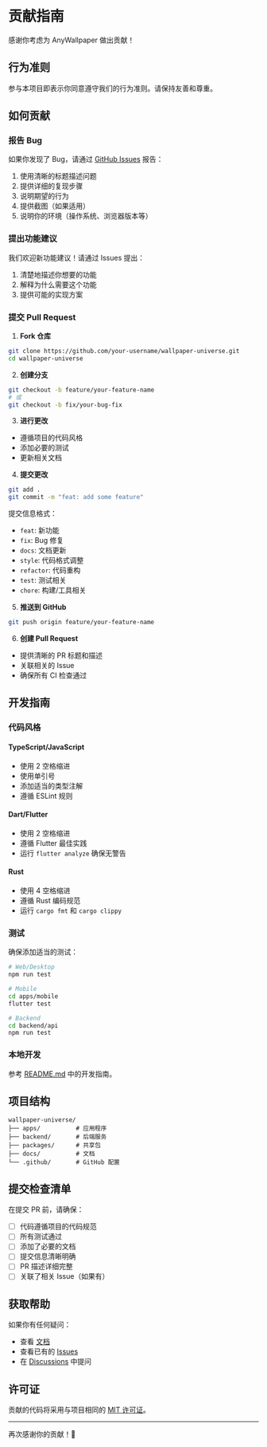 # 贡献指南

感谢你考虑为 AnyWallpaper 做出贡献！

## 行为准则

参与本项目即表示你同意遵守我们的行为准则。请保持友善和尊重。

## 如何贡献

### 报告 Bug

如果你发现了 Bug，请通过 [GitHub Issues](https://github.com/anywallpaper/wallpaper-universe/issues) 报告：

1. 使用清晰的标题描述问题
2. 提供详细的复现步骤
3. 说明期望的行为
4. 提供截图（如果适用）
5. 说明你的环境（操作系统、浏览器版本等）

### 提出功能建议

我们欢迎新功能建议！请通过 Issues 提出：

1. 清楚地描述你想要的功能
2. 解释为什么需要这个功能
3. 提供可能的实现方案

### 提交 Pull Request

1. **Fork 仓库**

```bash
git clone https://github.com/your-username/wallpaper-universe.git
cd wallpaper-universe
```

2. **创建分支**

```bash
git checkout -b feature/your-feature-name
# 或
git checkout -b fix/your-bug-fix
```

3. **进行更改**

- 遵循项目的代码风格
- 添加必要的测试
- 更新相关文档

4. **提交更改**

```bash
git add .
git commit -m "feat: add some feature"
```

提交信息格式：
- `feat`: 新功能
- `fix`: Bug 修复
- `docs`: 文档更新
- `style`: 代码格式调整
- `refactor`: 代码重构
- `test`: 测试相关
- `chore`: 构建/工具相关

5. **推送到 GitHub**

```bash
git push origin feature/your-feature-name
```

6. **创建 Pull Request**

- 提供清晰的 PR 标题和描述
- 关联相关的 Issue
- 确保所有 CI 检查通过

## 开发指南

### 代码风格

#### TypeScript/JavaScript
- 使用 2 空格缩进
- 使用单引号
- 添加适当的类型注解
- 遵循 ESLint 规则

#### Dart/Flutter
- 使用 2 空格缩进
- 遵循 Flutter 最佳实践
- 运行 `flutter analyze` 确保无警告

#### Rust
- 使用 4 空格缩进
- 遵循 Rust 编码规范
- 运行 `cargo fmt` 和 `cargo clippy`

### 测试

确保添加适当的测试：

```bash
# Web/Desktop
npm run test

# Mobile
cd apps/mobile
flutter test

# Backend
cd backend/api
npm run test
```

### 本地开发

参考 [README.md](README.md) 中的开发指南。

## 项目结构

```
wallpaper-universe/
├── apps/          # 应用程序
├── backend/       # 后端服务
├── packages/      # 共享包
├── docs/          # 文档
└── .github/       # GitHub 配置
```

## 提交检查清单

在提交 PR 前，请确保：

- [ ] 代码遵循项目的代码规范
- [ ] 所有测试通过
- [ ] 添加了必要的文档
- [ ] 提交信息清晰明确
- [ ] PR 描述详细完整
- [ ] 关联了相关 Issue（如果有）

## 获取帮助

如果你有任何疑问：

- 查看 [文档](docs/)
- 查看已有的 [Issues](https://github.com/anywallpaper/wallpaper-universe/issues)
- 在 [Discussions](https://github.com/anywallpaper/wallpaper-universe/discussions) 中提问

## 许可证

贡献的代码将采用与项目相同的 [MIT 许可证](LICENSE)。

---

再次感谢你的贡献！🎉

